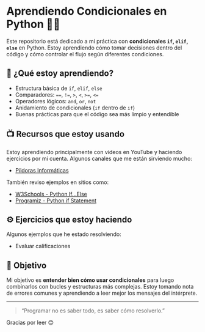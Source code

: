 # Aprendiendo Condicionales en Python 🐍🔀

Este repositorio está dedicado a mi práctica con **condicionales `if`, `elif`, `else`** en Python. Estoy aprendiendo cómo tomar decisiones dentro del código y cómo controlar el flujo según diferentes condiciones.

## 🧠 ¿Qué estoy aprendiendo?

- Estructura básica de `if`, `elif`, `else`
- Comparadores: `==`, `!=`, `>`, `<`, `>=`, `<=`
- Operadores lógicos: `and`, `or`, `not`
- Anidamiento de condicionales (`if` dentro de `if`)
- Buenas prácticas para que el código sea más limpio y entendible

## 📺 Recursos que estoy usando

Estoy aprendiendo principalmente con videos en YouTube y haciendo ejercicios por mi cuenta. Algunos canales que me están sirviendo mucho:

- [Píldoras Informáticas](https://www.youtube.com/playlist?list=PLU8oAlHdN5BlvPxziopYZRd55pdqFwkeS)


También reviso ejemplos en sitios como:
- [W3Schools - Python If...Else](https://www.w3schools.com/python/python_conditions.asp)
- [Programiz - Python if Statement](https://www.programiz.com/python-programming/if-elif-else)

## ⚙️ Ejercicios que estoy haciendo

Algunos ejemplos que he estado resolviendo:

- Evaluar calificaciones


## 🚀 Objetivo

Mi objetivo es **entender bien cómo usar condicionales** para luego combinarlos con bucles y estructuras más complejas. Estoy tomando nota de errores comunes y aprendiendo a leer mejor los mensajes del intérprete.

---

> “Programar no es saber todo, es saber cómo resolverlo.”

Gracias por leer 😊
